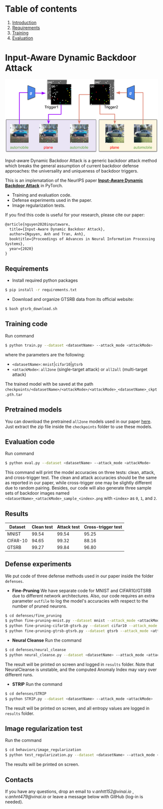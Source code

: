 
# Table of contents
1. [Introduction](##Input-Aware-Dynamic-Backdoor-Attack)
2. [Requirements](##Requirements)
3. [Training](##Training-code)
4. [Evaluation](##Evaluation-code)

# Input-Aware Dynamic Backdoor Attack

<img src="Teaser_fig.png" width="800px"/>


Input-aware Dynamic Backdoor Attack is a generic backdoor attack method which breaks the general assumption of current backdoor defense approaches: the universality and uniqueness of backdoor triggers.  

This is an implematation of the NeurIPS paper **[Input-Aware Dynamic Backdoor Attack](https://arxiv.org/abs/2010.08138)** in PyTorch.

- Training and evaluation code.
- Defense experiments used in the paper.
- Image regularization tests.

If you find this code is useful for your research, please cite our paper:
```
@article{nguyen2020inputaware,
  title={Input-Aware Dynamic Backdoor Attack},
  author={Nguyen, Anh and Tran, Anh},
  booktitle={Proceedings of Advances in Neural Information Processing Systems},
  year={2020}
}
```

## Requirements
* Install required python packages

```bash
$ pip install -r requirements.txt
```
* Download and organize GTSRB data from its official website:
```bash
$ bash gtsrb_download.sh
```

## Training code
Run command
```bash
$ python train.py --dataset <datasetName> --attack_mode <attackMode>
```
where the parameters are the following:
- `<datasetName>`: `mnist`|`cifar10`|`gtsrb`
- `<attackMode>`: `all2one` (single-target attack) or `all2all` (multi-target attack)

The trained model with be saved at the path `checkpoints/<datasetName>/<attackMode>/<attackMode>_<datasetName>_ckpt.pth.tar`

## Pretrained models
You can download the pretrained `all2one` models used in our paper [here](https://drive.google.com/file/d/1b8-1Susq5vk_QXadLS9pH45F68z3FAOS/view?usp=sharing). Just extract the zip file inside the `checkpoints` folder to use these models.

## Evaluation code
Run command
```bash
$ python eval.py --dataset <datasetName> --attack_mode <attackMode>
```
This command will print the model accuracies on three tests: clean, attack, and cross-trigger test. The clean and attack accuracies should be the same as reported in our paper, while cross-trigger one may be slightly different due to random pairing.
Besides, our code will also generate three sample sets of backdoor images named `<datasetName>_<attackMode>_sample_<index>.png` with `<index>` as `0`, `1`, and `2`.

## Results
| Dataset         | Clean test  | Attack test | Cross-trigger test |
|-----------------|-------------|-------------|--------------------|
| MNIST           | 99.54       | 99.54       | 95.25              |
| CIFAR-10        | 94.65       | 99.32       | 88.16              |
| GTSRB           | 99.27       | 99.84       | 96.80              |

## Defense experiments
We put code of three defense methods used in our paper inside the folder `defenses`. 
* **Fine-Pruning**
We have separate code for MNIST and CIFAR10/GTSRB due to different network architectures. Also, our code requires an extra parameter `outfile` to log the model's accuracies with respect to the number of pruned neurons.
```bash
$ cd defenses/fine_pruning
$ python fine-pruning-mnist.py --dataset mnist --attack_mode <attackMode> --outfile mnist_<attackMode>.txt
$ python fine-pruning-cifar10-gtsrb.py --dataset cifar10 --attack_mode <attackMode> --outfile cifar10_<attackMode>.txt
$ python fine-pruning-gtrsb-gtsrb.py --dataset gtsrb --attack_mode <attackMode> --outfile gtsrb_<attackMode>.txt
```
* **Neural Cleanse**
Run the command
```bash
$ cd defenses/neural_cleanse
$ python neural_cleanse.py --dataset <datasetName> --attack_mode <attackMode>
```
The result will be printed on screen and logged in `results` folder. Note that NeuralCleanse is unstable, and the computed Anomaly Index may vary over different runs.

* **STRIP**
Run the command
```bash
$ cd defenses/STRIP
$ python STRIP.py --dataset <datasetName> --attack_mode <attackMode>

```
The result will be printed on screen, and all entropy values are logged in `results` folder.

## Image regularization test

Run the command
```bash
$ cd behaviors/image_regularization
$ python test_regularization.py --dataset <datasetName> --attack_mode <attackMode>
```
The results will be printed on screen.


## Contacts

If you have any questions, drop an email to _v.anhtt152@vinai.io_ , _v.anhnt479@vinai.io_  or leave a message below with GitHub (log-in is needed).
